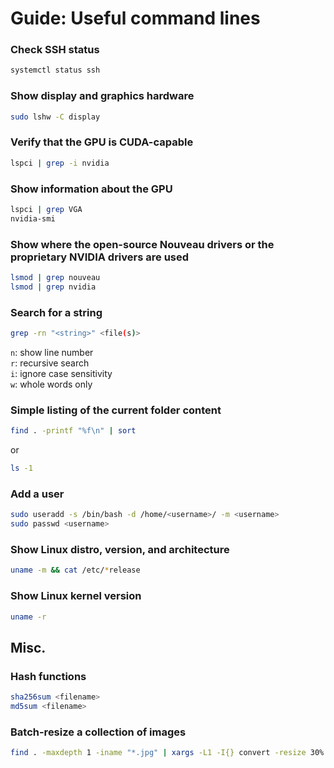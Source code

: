 # Guide: Useful command lines

### Check SSH status

```sh
systemctl status ssh
```

### Show display and graphics hardware

```sh
sudo lshw -C display
```

### Verify that the GPU is CUDA-capable

```sh
lspci | grep -i nvidia
```

### Show information about the GPU

```sh
lspci | grep VGA
nvidia-smi
```

### Show where the open-source Nouveau drivers or the proprietary NVIDIA drivers are used
```sh
lsmod | grep nouveau
lsmod | grep nvidia
```

### Search for a string

```sh
grep -rn "<string>" <file(s)>
```
`n`: show line number<br>
`r`: recursive search<br>
`i`: ignore case sensitivity<br>
`w`: whole words only

### Simple listing of the current folder content

```sh
find . -printf "%f\n" | sort
```
or
```sh
ls -1
```

### Add a user

```sh
sudo useradd -s /bin/bash -d /home/<username>/ -m <username>
sudo passwd <username>
```

### Show Linux distro, version, and architecture

```sh
uname -m && cat /etc/*release
```

### Show Linux kernel version

```sh
uname -r
```

## Misc.

### Hash functions

```sh
sha256sum <filename>
md5sum <filename>
```

### Batch-resize a collection of images
```sh
find . -maxdepth 1 -iname "*.jpg" | xargs -L1 -I{} convert -resize 30% "{}" _resized/"{}"
```
